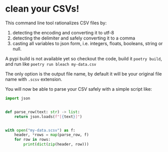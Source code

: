 # clean your CSVs!

This command line tool rationalizes CSV files by:
1. detecting the encoding and converting it to utf-8
2. detecting the delimiter and safely converting it to a comma
3. casting all variables to json form, i.e. integers, floats, booleans, string or null.


A pypi build is not available yet so checkout the code, build it `poetry build`, and run like `poetry run bleach my-data.csv`

The only option is the output file name, by default it will be your original file name with `.scsv` extension.

You will now be able to parse your CSV safely with a simple script like:

```python
import json


def parse_row(text: str) -> list:
    return json.loads(f"[{text}]")


with open("my-data.scsv") as f:
    header, *rows = map(parse_row, f)
    for row in rows:
        print(dict(zip(header, row)))
```
